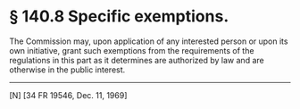 # § 140.8   Specific exemptions.

The Commission may, upon application of any interested person or upon its own initiative, grant such exemptions from the requirements of the regulations in this part as it determines are authorized by law and are otherwise in the public interest. 



---

[N] [34 FR 19546, Dec. 11, 1969] 




